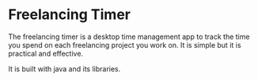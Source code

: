# Freelancing Timer
The freelancing timer is a desktop time management app to track the time you spend on each freelancing project you work on. It is simple but it is practical and effective.

It is built with java and its libraries.
